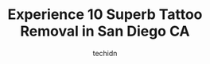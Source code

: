 ---
layout: ampstory
image: https://i0.wp.com/www.depkes.org/wp-content/uploads/2023/06/tattoo-removal-0-in-san-diego-ca-1685764760.jpeg?resize=640,853
author: techidn
featured: false
description: Discover the impressive array of Tattoo Removal options in San Diego CA, where you can find 10 of the largest Tattoo Removal establishments in the area. From renowned classics to hidden gems
title: Experience 10 Superb Tattoo Removal in San Diego CA
cover:
   title: Experience 10 Superb Tattoo Removal in San Diego CA
   subtitle: Rickpate
   background: https://www.depkes.org/wp-content/uploads/2023/06/tattoo-removal-0-in-san-diego-ca-1685764760.jpeg

pages: 
 - layout: thirds
   top: <h1>#1 Laser Cliniqúe</h1>
   bottom: "<p>Ill leave it up to you to decide if this treatment was effective. I got 12 sessions along my beard line. I dont notice any hair loss or patchiness, which is strange</p>"
   background: https://www.depkes.org/wp-content/uploads/2023/06/tattoo-removal-1-in-san-diego-ca-1685764761.jpeg
   backgroundblur: true
 - layout: thirds
   top: <h1>#2 San Diego Tattoo Company</h1>
   bottom: "<p>This was my first tattoo and I am loving it! I was visiting San Diego from Alaska and wanted to bring home a piece of it with me because I love it there. My auntie and I </p>"
   background: https://www.depkes.org/wp-content/uploads/2023/06/tattoo-removal-2-in-san-diego-ca-1685764762.jpeg
   cta:
      link: https://www.depkes.org/blog/experience-10-superb-tattoo-removal-in-san-diego-ca/
      text: Experience 10 Superb Tattoo Removal in San Diego CA
 - layout: thirds
   top: <h1>#3 South Coast MedSpa</h1>
   bottom: "<p>4520 Executive Dr Ste 325, San Diego, CA 92121, United States</p>"
   background: https://www.depkes.org/wp-content/uploads/2023/06/tattoo-removal-3-in-san-diego-ca-1685764762.jpeg
   cta:
      link: https://www.depkes.org/blog/experience-10-superb-tattoo-removal-in-san-diego-ca/
      text: Experience 10 Superb Tattoo Removal in San Diego CA
 - layout: thirds
   top: <h1>#4 LaserAway</h1>
   bottom: "<p>8935 Towne Centre Dr Ste 1-108, San Diego, CA 92122, United States</p>"
   background: https://images.unsplash.com/photo-1609083590460-7b8cc0ca65f8?ixlib=rb-4.0.3&ixid=MnwxMjA3fDB8MHxwaG90by1wYWdlfHx8fGVufDB8fHx8&auto=format&fit=crop&w=640&h=853&q=80
   cta:
      link: https://www.depkes.org/blog/experience-10-superb-tattoo-removal-in-san-diego-ca/
      text: Experience 10 Superb Tattoo Removal in San Diego CA
 - layout: thirds
   top: <h1>#5 LaserAway</h1>
   bottom: "<p>3671 Fifth Ave, San Diego, CA 92103, United States</p>"
   background: https://images.unsplash.com/photo-1552083974-186346191183?ixlib=rb-4.0.3&ixid=MnwxMjA3fDB8MHxwaG90by1wYWdlfHx8fGVufDB8fHx8&auto=format&fit=crop&w=640&h=853&q=80
   cta:
      link: https://www.depkes.org/blog/experience-10-superb-tattoo-removal-in-san-diego-ca/
      text: Experience 10 Superb Tattoo Removal in San Diego CA
 - layout: thirds
   top: <h1>#6 Guru Tattoo</h1>
   bottom: "<p>1122 Garnet Ave, San Diego, CA 92109, United States</p>"
   background: https://images.unsplash.com/photo-1591393223703-56fe1347ac62?ixlib=rb-4.0.3&ixid=MnwxMjA3fDB8MHxwaG90by1wYWdlfHx8fGVufDB8fHx8&auto=format&fit=crop&w=640&h=853&q=80
   cta:
      link: https://www.depkes.org/blog/experience-10-superb-tattoo-removal-in-san-diego-ca/
      text: Experience 10 Superb Tattoo Removal in San Diego CA
 - layout: thirds
   top: <h1>#7 Propaganda Tattoo</h1>
   bottom: "<p>4320 Voltaire St, San Diego, CA 92107, United States</p>"
   background: https://images.unsplash.com/photo-1602536052359-ef94c21c5948?ixlib=rb-4.0.3&ixid=MnwxMjA3fDB8MHxwaG90by1wYWdlfHx8fGVufDB8fHx8&auto=format&fit=crop&w=640&h=853&q=80
   cta:
      link: https://www.depkes.org/blog/experience-10-superb-tattoo-removal-in-san-diego-ca/
      text: Experience 10 Superb Tattoo Removal in San Diego CA
 - layout: thirds
   middle: Continue reading...
   background: https://images.unsplash.com/photo-1567095761054-7a02e69e5c43?ixlib=rb-4.0.3&ixid=MnwxMjA3fDB8MHxwaG90by1wYWdlfHx8fGVufDB8fHx8&auto=format&fit=crop&w=640&h=853&q=80
   cta:
      link: https://www.depkes.org/blog/experience-10-superb-tattoo-removal-in-san-diego-ca/
      text: Experience 10 Superb Tattoo Removal in San Diego CA
      
---